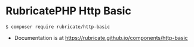# RubricatePHP Http Basic

```
$ composer require rubricate/http-basic
```

- Documentation is at https://rubricate.github.io/components/http-basic



